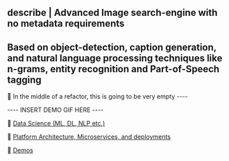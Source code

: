 ## describe | Advanced Image search-engine with no metadata requirements
## Based on object-detection, caption generation, and natural language processing techniques like n-grams, entity recognition and Part-of-Speech tagging

 :speech_balloon: In the middle of a refactor, this is going to be very empty ---- 


---- INSERT DEMO GIF HERE ----

:pushpin: [Data Science (ML, DL, NLP etc.)](./DATASCIENCE.md)

:pushpin: [Platform Architecture, Microservices, and deployments](./ARCHITECTURE.md)

:pushpin: [Demos](./DEMOS.md)

